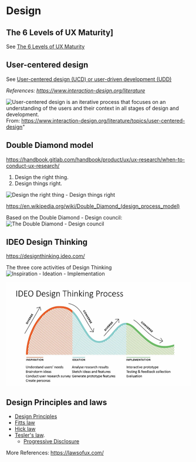 # Design


## The 6 Levels of UX Maturity]
See [The 6 Levels of UX Maturity](levels-ux-maturity.md)

## User-centered design

See [User-centered design (UCD) or user-driven development (UDD)](human-centered-design.md)

_References:_
_https://www.interaction-design.org/literature_




![User-centered design is an iterative process that focuses on an understanding of the users and their context in all stages of design and development.](https://public-media.interaction-design.org/images/uploads/2737d331018d4207a7bf7f5e90eebec0.png) 
From: https://www.interaction-design.org/literature/topics/user-centered-design"




## Double Diamond model

https://handbook.gitlab.com/handbook/product/ux/ux-research/when-to-conduct-ux-research/

1. Design the right thing. 
2. Design things right.

![Design the right thing - Design things right](https://handbook.gitlab.com/handbook/product/ux/ux-research/when-to-conduct-ux-research/Double-Diamond-Model.png)


https://en.wikipedia.org/wiki/Double_Diamond_(design_process_model)

Based on the Double Diamond - Design council:
![The Double Diamond - Design council](
https://www.designcouncil.org.uk/fileadmin/uploads/dc/Photos/banners/Double_Diamond.png)


## IDEO Design Thinking

https://designthinking.ideo.com/

The three core activities of Design Thinking
![Inspiration - Ideation - Implementation](https://designthinking-ideo-com.s3.amazonaws.com/assets/images/DT-2-3-activities.svg)

![IDEO Design Thinking Process](./docs/IDEO-Design-thinking-process.jpg)


## Design Principles and laws

- [Design Principles](design-principles.md)
- [Fitts law](fitts-law.md)
- [Hick law](hick-law.md)
- [Tesler's law](teslers-law.md).
    - [Progressive Disclosure](progressive-disclosure-technique.md)


More References: 
https://lawsofux.com/ 